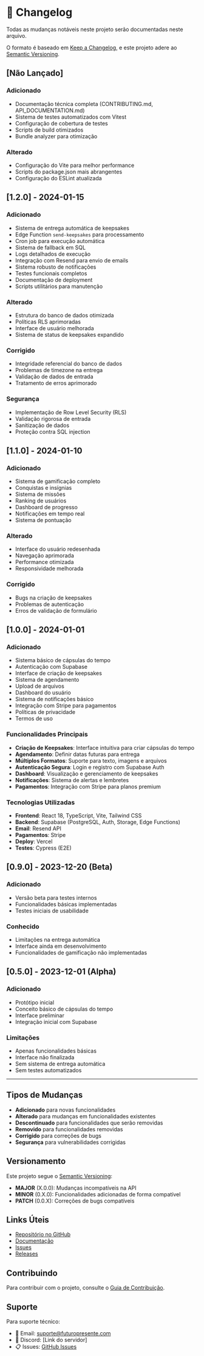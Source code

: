 # 📝 Changelog

Todas as mudanças notáveis neste projeto serão documentadas neste arquivo.

O formato é baseado em [Keep a Changelog](https://keepachangelog.com/pt-BR/1.0.0/),
e este projeto adere ao [Semantic Versioning](https://semver.org/lang/pt-BR/).

## [Não Lançado]

### Adicionado
- Documentação técnica completa (CONTRIBUTING.md, API_DOCUMENTATION.md)
- Sistema de testes automatizados com Vitest
- Configuração de cobertura de testes
- Scripts de build otimizados
- Bundle analyzer para otimização

### Alterado
- Configuração do Vite para melhor performance
- Scripts do package.json mais abrangentes
- Configuração do ESLint atualizada

## [1.2.0] - 2024-01-15

### Adicionado
- Sistema de entrega automática de keepsakes
- Edge Function `send-keepsakes` para processamento
- Cron job para execução automática
- Sistema de fallback em SQL
- Logs detalhados de execução
- Integração com Resend para envio de emails
- Sistema robusto de notificações
- Testes funcionais completos
- Documentação de deployment
- Scripts utilitários para manutenção

### Alterado
- Estrutura do banco de dados otimizada
- Políticas RLS aprimoradas
- Interface de usuário melhorada
- Sistema de status de keepsakes expandido

### Corrigido
- Integridade referencial do banco de dados
- Problemas de timezone na entrega
- Validação de dados de entrada
- Tratamento de erros aprimorado

### Segurança
- Implementação de Row Level Security (RLS)
- Validação rigorosa de entrada
- Sanitização de dados
- Proteção contra SQL injection

## [1.1.0] - 2024-01-10

### Adicionado
- Sistema de gamificação completo
- Conquistas e insígnias
- Sistema de missões
- Ranking de usuários
- Dashboard de progresso
- Notificações em tempo real
- Sistema de pontuação

### Alterado
- Interface do usuário redesenhada
- Navegação aprimorada
- Performance otimizada
- Responsividade melhorada

### Corrigido
- Bugs na criação de keepsakes
- Problemas de autenticação
- Erros de validação de formulário

## [1.0.0] - 2024-01-01

### Adicionado
- Sistema básico de cápsulas do tempo
- Autenticação com Supabase
- Interface de criação de keepsakes
- Sistema de agendamento
- Upload de arquivos
- Dashboard do usuário
- Sistema de notificações básico
- Integração com Stripe para pagamentos
- Políticas de privacidade
- Termos de uso

### Funcionalidades Principais
- **Criação de Keepsakes**: Interface intuitiva para criar cápsulas do tempo
- **Agendamento**: Definir datas futuras para entrega
- **Múltiplos Formatos**: Suporte para texto, imagens e arquivos
- **Autenticação Segura**: Login e registro com Supabase Auth
- **Dashboard**: Visualização e gerenciamento de keepsakes
- **Notificações**: Sistema de alertas e lembretes
- **Pagamentos**: Integração com Stripe para planos premium

### Tecnologias Utilizadas
- **Frontend**: React 18, TypeScript, Vite, Tailwind CSS
- **Backend**: Supabase (PostgreSQL, Auth, Storage, Edge Functions)
- **Email**: Resend API
- **Pagamentos**: Stripe
- **Deploy**: Vercel
- **Testes**: Cypress (E2E)

## [0.9.0] - 2023-12-20 (Beta)

### Adicionado
- Versão beta para testes internos
- Funcionalidades básicas implementadas
- Testes iniciais de usabilidade

### Conhecido
- Limitações na entrega automática
- Interface ainda em desenvolvimento
- Funcionalidades de gamificação não implementadas

## [0.5.0] - 2023-12-01 (Alpha)

### Adicionado
- Protótipo inicial
- Conceito básico de cápsulas do tempo
- Interface preliminar
- Integração inicial com Supabase

### Limitações
- Apenas funcionalidades básicas
- Interface não finalizada
- Sem sistema de entrega automática
- Sem testes automatizados

---

## Tipos de Mudanças

- **Adicionado** para novas funcionalidades
- **Alterado** para mudanças em funcionalidades existentes
- **Descontinuado** para funcionalidades que serão removidas
- **Removido** para funcionalidades removidas
- **Corrigido** para correções de bugs
- **Segurança** para vulnerabilidades corrigidas

## Versionamento

Este projeto segue o [Semantic Versioning](https://semver.org/):

- **MAJOR** (X.0.0): Mudanças incompatíveis na API
- **MINOR** (0.X.0): Funcionalidades adicionadas de forma compatível
- **PATCH** (0.0.X): Correções de bugs compatíveis

## Links Úteis

- [Repositório no GitHub](https://github.com/owner/future-keepsake-delivery)
- [Documentação](https://docs.futuropresente.com)
- [Issues](https://github.com/owner/future-keepsake-delivery/issues)
- [Releases](https://github.com/owner/future-keepsake-delivery/releases)

## Contribuindo

Para contribuir com o projeto, consulte o [Guia de Contribuição](CONTRIBUTING.md).

## Suporte

Para suporte técnico:
- 📧 Email: suporte@futuropresente.com
- 💬 Discord: [Link do servidor]
- 📋 Issues: [GitHub Issues](https://github.com/owner/repo/issues)